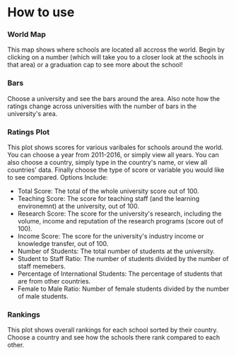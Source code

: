 # How to use 

### World Map
This map shows where schools are located all accross the world. Begin by clicking on a number (which will take you to a closer look at the schools in that area) or a graduation cap to see more about the school!


### Bars
Choose a university and see the bars around the area. Also note how the ratings change across universities with the number of bars in the university's area. 


### Ratings Plot
This plot shows scores for various varibales for schools around the world. You can choose a year from 2011-2016, or simply view all years. You can also choose a country, simply type in the country's name, or view all countries' data. Finally choose the type of score or variable you would like to see compared.
Options Include:

* Total Score: The total of the whole university score out of 100.
* Teaching Score: The score for teaching staff (and the learning environemnt) at the university, out of 100.
* Research Score: The score for the university's research, including the volume, income and reputation of the research programs (score out of 100).
* Income Score: The score for the university's industry income or knowledge transfer, out of 100.
* Number of Students: The total number of students at the university.
* Student to Staff Ratio: The number of students divided by the number of staff memebers. 
* Percentage of International Students: The percentage of students that are from other countries. 
* Female to Male Ratio: Number of female students divided by the number of male students. 


### Rankings
This plot shows overall rankings for each school sorted by their country.
Choose a country and see how the schools there rank compared to each other. 


